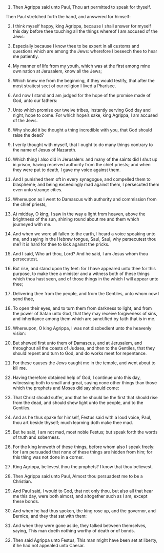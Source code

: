 1. Then Agrippa said unto Paul, Thou art permitted to speak for
thyself.

Then Paul stretched forth the hand, and answered for himself:

2. I
think myself happy, king Agrippa, because I shall answer for myself
this day before thee touching all the things whereof I am accused of
the Jews:

3. Especially because I know thee to be expert in all
customs and questions which are among the Jews: wherefore I beseech
thee to hear me patiently.

4. My manner of life from my youth, which was at the first among
mine own nation at Jerusalem, know all the Jews;

5. Which knew me
from the beginning, if they would testify, that after the most
straitest sect of our religion I lived a Pharisee.

6. And now I stand and am judged for the hope of the promise made of
God, unto our fathers:

7. Unto which promise our twelve tribes,
instantly serving God day and night, hope to come. For which hope’s
sake, king Agrippa, I am accused of the Jews.

8. Why should it be thought a thing incredible with you, that God
should raise the dead?

9. I verily thought with myself, that I
ought to do many things contrary to the name of Jesus of Nazareth.

10. Which thing I also did in Jerusalem: and many of the saints did
I shut up in prison, having received authority from the chief priests;
and when they were put to death, I gave my voice against them.

11. And I punished them oft in every synagogue, and compelled them
to blaspheme; and being exceedingly mad against them, I persecuted
them even unto strange cities.

12. Whereupon as I went to Damascus with authority and commission
from the chief priests,

13. At midday, O king, I saw in the way a
light from heaven, above the brightness of the sun, shining round
about me and them which journeyed with me.

14. And when we were all fallen to the earth, I heard a voice
speaking unto me, and saying in the Hebrew tongue, Saul, Saul, why
persecutest thou me? it is hard for thee to kick against the pricks.

15. And I said, Who art thou, Lord? And he said, I am Jesus whom
thou persecutest.

16. But rise, and stand upon thy feet: for I have appeared unto thee
for this purpose, to make thee a minister and a witness both of these
things which thou hast seen, and of those things in the which I will
appear unto thee;

17. Delivering thee from the people, and from the
Gentiles, unto whom now I send thee,

18. To open their eyes, and to
turn them from darkness to light, and from the power of Satan unto
God, that they may receive forgiveness of sins, and inheritance among
them which are sanctified by faith that is in me.

19. Whereupon, O king Agrippa, I was not disobedient unto the
heavenly vision:

20. But shewed first unto them of Damascus, and at
Jerusalem, and throughout all the coasts of Judaea, and then to the
Gentiles, that they should repent and turn to God, and do works meet
for repentance.

21. For these causes the Jews caught me in the temple, and went
about to kill me.

22. Having therefore obtained help of God, I continue unto this day,
witnessing both to small and great, saying none other things than
those which the prophets and Moses did say should come:

23. That
Christ should suffer, and that he should be the first that should rise
from the dead, and should shew light unto the people, and to the
Gentiles.

24. And as he thus spake for himself, Festus said with a loud voice,
Paul, thou art beside thyself; much learning doth make thee mad.

25. But he said, I am not mad, most noble Festus; but speak forth
the words of truth and soberness.

26. For the king knoweth of these things, before whom also I speak
freely: for I am persuaded that none of these things are hidden from
him; for this thing was not done in a corner.

27. King Agrippa, believest thou the prophets? I know that thou
believest.

28. Then Agrippa said unto Paul, Almost thou persuadest me to be a
Christian.

29. And Paul said, I would to God, that not only thou, but also all
that hear me this day, were both almost, and altogether such as I am,
except these bonds.

30. And when he had thus spoken, the king rose up, and the governor,
and Bernice, and they that sat with them:

31. And when they were
gone aside, they talked between themselves, saying, This man doeth
nothing worthy of death or of bonds.

32. Then said Agrippa unto Festus, This man might have been set at
liberty, if he had not appealed unto Caesar.